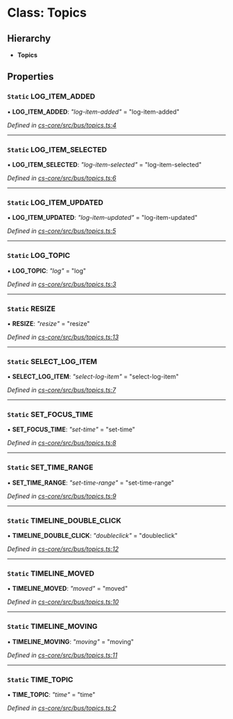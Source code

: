 # Class: Topics

## Hierarchy

* **Topics**

## Properties

### `Static` LOG_ITEM_ADDED

▪ **LOG_ITEM_ADDED**: *"log-item-added"* = "log-item-added"

*Defined in [cs-core/src/bus/topics.ts:4](https://github.com/RichardHovenkamp/csnext/blob/872f0bfe/packages/cs-core/src/bus/topics.ts#L4)*

___

### `Static` LOG_ITEM_SELECTED

▪ **LOG_ITEM_SELECTED**: *"log-item-selected"* = "log-item-selected"

*Defined in [cs-core/src/bus/topics.ts:6](https://github.com/RichardHovenkamp/csnext/blob/872f0bfe/packages/cs-core/src/bus/topics.ts#L6)*

___

### `Static` LOG_ITEM_UPDATED

▪ **LOG_ITEM_UPDATED**: *"log-item-updated"* = "log-item-updated"

*Defined in [cs-core/src/bus/topics.ts:5](https://github.com/RichardHovenkamp/csnext/blob/872f0bfe/packages/cs-core/src/bus/topics.ts#L5)*

___

### `Static` LOG_TOPIC

▪ **LOG_TOPIC**: *"log"* = "log"

*Defined in [cs-core/src/bus/topics.ts:3](https://github.com/RichardHovenkamp/csnext/blob/872f0bfe/packages/cs-core/src/bus/topics.ts#L3)*

___

### `Static` RESIZE

▪ **RESIZE**: *"resize"* = "resize"

*Defined in [cs-core/src/bus/topics.ts:13](https://github.com/RichardHovenkamp/csnext/blob/872f0bfe/packages/cs-core/src/bus/topics.ts#L13)*

___

### `Static` SELECT_LOG_ITEM

▪ **SELECT_LOG_ITEM**: *"select-log-item"* = "select-log-item"

*Defined in [cs-core/src/bus/topics.ts:7](https://github.com/RichardHovenkamp/csnext/blob/872f0bfe/packages/cs-core/src/bus/topics.ts#L7)*

___

### `Static` SET_FOCUS_TIME

▪ **SET_FOCUS_TIME**: *"set-time"* = "set-time"

*Defined in [cs-core/src/bus/topics.ts:8](https://github.com/RichardHovenkamp/csnext/blob/872f0bfe/packages/cs-core/src/bus/topics.ts#L8)*

___

### `Static` SET_TIME_RANGE

▪ **SET_TIME_RANGE**: *"set-time-range"* = "set-time-range"

*Defined in [cs-core/src/bus/topics.ts:9](https://github.com/RichardHovenkamp/csnext/blob/872f0bfe/packages/cs-core/src/bus/topics.ts#L9)*

___

### `Static` TIMELINE_DOUBLE_CLICK

▪ **TIMELINE_DOUBLE_CLICK**: *"doubleclick"* = "doubleclick"

*Defined in [cs-core/src/bus/topics.ts:12](https://github.com/RichardHovenkamp/csnext/blob/872f0bfe/packages/cs-core/src/bus/topics.ts#L12)*

___

### `Static` TIMELINE_MOVED

▪ **TIMELINE_MOVED**: *"moved"* = "moved"

*Defined in [cs-core/src/bus/topics.ts:10](https://github.com/RichardHovenkamp/csnext/blob/872f0bfe/packages/cs-core/src/bus/topics.ts#L10)*

___

### `Static` TIMELINE_MOVING

▪ **TIMELINE_MOVING**: *"moving"* = "moving"

*Defined in [cs-core/src/bus/topics.ts:11](https://github.com/RichardHovenkamp/csnext/blob/872f0bfe/packages/cs-core/src/bus/topics.ts#L11)*

___

### `Static` TIME_TOPIC

▪ **TIME_TOPIC**: *"time"* = "time"

*Defined in [cs-core/src/bus/topics.ts:2](https://github.com/RichardHovenkamp/csnext/blob/872f0bfe/packages/cs-core/src/bus/topics.ts#L2)*
